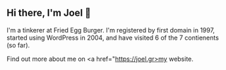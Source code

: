 ## Hi there, I'm Joel 👋

I'm a tinkerer at Fried Egg Burger. I'm registered by first domain in 1997, started using WordPress in 2004, and have visited 6 of the 7 contienents (so far). 

Find out more about me on <a href="https://joel.gr>my website</a>.

<!--
**joelgratcyk/joelgratcyk** is a ✨ _special_ ✨ repository because its `README.md` (this file) appears on your GitHub profile.

Here are some ideas to get you started:

- 🔭 I’m currently working on ...
- 🌱 I’m currently learning ...
- 👯 I’m looking to collaborate on ...
- 🤔 I’m looking for help with ...
- 💬 Ask me about ...
- 📫 How to reach me: ...
- 😄 Pronouns: ...
- ⚡ Fun fact: ...
-->
